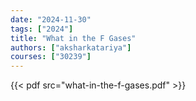 ```yaml
---
date: "2024-11-30"
tags: ["2024"]
title: "What in the F Gases"
authors: ["aksharkatariya"]
courses: ["30239"]
---
```


{{< pdf src="what-in-the-f-gases.pdf" >}}
